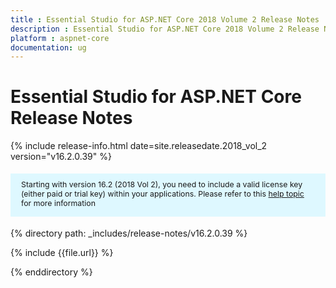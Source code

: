 ```yaml
---
title : Essential Studio for ASP.NET Core 2018 Volume 2 Release Notes
description : Essential Studio for ASP.NET Core 2018 Volume 2 Release Notes
platform : aspnet-core
documentation: ug
---
```


# Essential Studio for ASP.NET Core Release Notes

{% include release-info.html date=site.releasedate.2018_vol_2  version="v16.2.0.39" %} 

<style>
#license {
    font-size: .88em!important;
margin-top: 1.5em;     margin-bottom: 1.5em;
    background-color: #def8ff;
    padding: 10px 17px 14px;
}
</style>

<div id="license">
Starting with version 16.2 (2018 Vol 2), you need to include a valid license key (either paid or trial key) within your applications. 
Please refer to this <a href="/common/essential-studio/licensing/license-key">help topic</a> for more information   
</div>


{% directory path: _includes/release-notes/v16.2.0.39 %}

{% include {{file.url}} %}

{% enddirectory %}